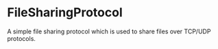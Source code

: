 # FileSharingProtocol
A simple file sharing protocol which is used to share files over TCP/UDP protocols.
